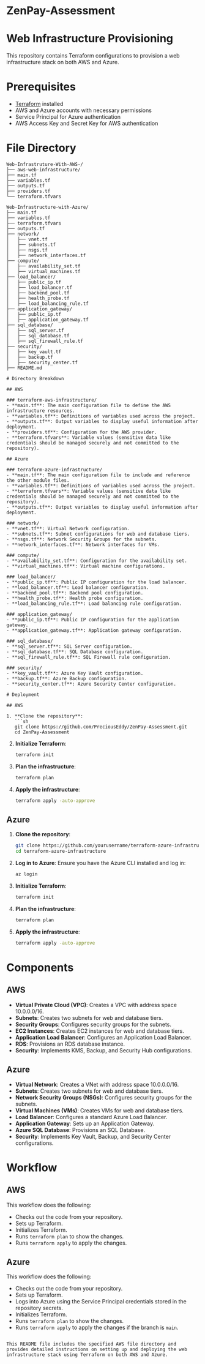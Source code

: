 # ZenPay-Assessment
# Web Infrastructure Provisioning

This repository contains Terraform configurations to provision a web infrastructure stack on both AWS and Azure.

# Prerequisites

- [Terraform](https://www.terraform.io/downloads.html) installed
- AWS and Azure accounts with necessary permissions
- Service Principal for Azure authentication
- AWS Access Key and Secret Key for AWS authentication

# File Directory

```plaintext
Web-Infrastruture-With-AWS-/
├── aws-web-infrastructure/
├── main.tf
├── variables.tf
├── outputs.tf
├── providers.tf
└── terraform.tfvars

Web-Infrastructure-with-Azure/
├── main.tf
├── variables.tf
├── terraform.tfvars
├── outputs.tf
├── network/
│   ├── vnet.tf
│   ├── subnets.tf
│   ├── nsgs.tf
│   ├── network_interfaces.tf
├── compute/
│   ├── availability_set.tf
│   ├── virtual_machines.tf
├── load_balancer/
│   ├── public_ip.tf
│   ├── load_balancer.tf
│   ├── backend_pool.tf
│   ├── health_probe.tf
│   ├── load_balancing_rule.tf
├── application_gateway/
│   ├── public_ip.tf
│   ├── application_gateway.tf
├── sql_database/
│   ├── sql_server.tf
│   ├── sql_database.tf
│   ├── sql_firewall_rule.tf
├── security/
│   ├── key_vault.tf
│   ├── backup.tf
│   ├── security_center.tf
├── README.md

# Directory Breakdown

## AWS

### terraform-aws-infrastructure/
- **main.tf**: The main configuration file to define the AWS infrastructure resources.
- **variables.tf**: Definitions of variables used across the project.
- **outputs.tf**: Output variables to display useful information after deployment.
- **providers.tf**: Configuration for the AWS provider.
- **terraform.tfvars**: Variable values (sensitive data like credentials should be managed securely and not committed to the repository).

## Azure

### terraform-azure-infrastructure/
- **main.tf**: The main configuration file to include and reference the other module files.
- **variables.tf**: Definitions of variables used across the project.
- **terraform.tfvars**: Variable values (sensitive data like credentials should be managed securely and not committed to the repository).
- **outputs.tf**: Output variables to display useful information after deployment.

### network/
- **vnet.tf**: Virtual Network configuration.
- **subnets.tf**: Subnet configurations for web and database tiers.
- **nsgs.tf**: Network Security Groups for the subnets.
- **network_interfaces.tf**: Network interfaces for VMs.

### compute/
- **availability_set.tf**: Configuration for the availability set.
- **virtual_machines.tf**: Virtual machine configurations.

### load_balancer/
- **public_ip.tf**: Public IP configuration for the load balancer.
- **load_balancer.tf**: Load balancer configuration.
- **backend_pool.tf**: Backend pool configuration.
- **health_probe.tf**: Health probe configuration.
- **load_balancing_rule.tf**: Load balancing rule configuration.

### application_gateway/
- **public_ip.tf**: Public IP configuration for the application gateway.
- **application_gateway.tf**: Application gateway configuration.

### sql_database/
- **sql_server.tf**: SQL Server configuration.
- **sql_database.tf**: SQL Database configuration.
- **sql_firewall_rule.tf**: SQL Firewall rule configuration.

### security/
- **key_vault.tf**: Azure Key Vault configuration.
- **backup.tf**: Azure Backup configuration.
- **security_center.tf**: Azure Security Center configuration.

# Deployment

## AWS

1. **Clone the repository**:
   ```sh
   git clone https://github.com/PreciousEddy/ZenPay-Assessment.git
   cd ZenPay-Assessment
   ```

2. **Initialize Terraform**:
   ```sh
   terraform init
   ```

3. **Plan the infrastructure**:
   ```sh
   terraform plan
   ```

4. **Apply the infrastructure**:
   ```sh
   terraform apply -auto-approve
   ```

## Azure

1. **Clone the repository**:
   ```sh
   git clone https://github.com/yourusername/terraform-azure-infrastructure.git
   cd terraform-azure-infrastructure
   ```

2. **Log in to Azure**:
   Ensure you have the Azure CLI installed and log in:
   ```sh
   az login
   ```

3. **Initialize Terraform**:
   ```sh
   terraform init
   ```

4. **Plan the infrastructure**:
   ```sh
   terraform plan
   ```

5. **Apply the infrastructure**:
   ```sh
   terraform apply -auto-approve
   ```

# Components

## AWS

- **Virtual Private Cloud (VPC)**: Creates a VPC with address space 10.0.0.0/16.
- **Subnets**: Creates two subnets for web and database tiers.
- **Security Groups**: Configures security groups for the subnets.
- **EC2 Instances**: Creates EC2 instances for web and database tiers.
- **Application Load Balancer**: Configures an Application Load Balancer.
- **RDS**: Provisions an RDS database instance.
- **Security**: Implements KMS, Backup, and Security Hub configurations.

## Azure

- **Virtual Network**: Creates a VNet with address space 10.0.0.0/16.
- **Subnets**: Creates two subnets for web and database tiers.
- **Network Security Groups (NSGs)**: Configures security groups for the subnets.
- **Virtual Machines (VMs)**: Creates VMs for web and database tiers.
- **Load Balancer**: Configures a standard Azure Load Balancer.
- **Application Gateway**: Sets up an Application Gateway.
- **Azure SQL Database**: Provisions an SQL Database.
- **Security**: Implements Key Vault, Backup, and Security Center configurations.

# Workflow

## AWS

This workflow does the following:

- Checks out the code from your repository.
- Sets up Terraform.
- Initializes Terraform.
- Runs `terraform plan` to show the changes.
- Runs `terraform apply` to apply the changes.

## Azure

This workflow does the following:

- Checks out the code from your repository.
- Sets up Terraform.
- Logs into Azure using the Service Principal credentials stored in the repository secrets.
- Initializes Terraform.
- Runs `terraform plan` to show the changes.
- Runs `terraform apply` to apply the changes if the branch is `main`.
```

This README file includes the specified AWS file directory and provides detailed instructions on setting up and deploying the web infrastructure stack using Terraform on both AWS and Azure.